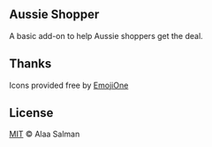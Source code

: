 ## Aussie Shopper
A basic add-on to help Aussie shoppers get the deal.

## Thanks
Icons provided free by [EmojiOne](http://emojione.com/)

## License
[MIT](https://github.com/alaasalman/aussie-shopper-firefox-extension/blob/master/LICENSE) © Alaa Salman